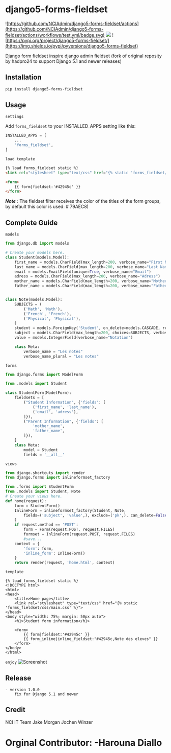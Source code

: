 django5-forms-fieldset
==============
![https://github.com/NCIAdmin/django5-forms-fieldset/actions](https://github.com/NCIAdmin/django5-forms-fieldset/actions/workflows/test.yml/badge.svg)
![](https://img.shields.io/pypi/v/django5-forms-fieldset.svg)
![https://pypi.org/project/django5-forms-fieldset/](https://img.shields.io/pypi/pyversions/django5-forms-fieldset)

Django form fieldset inspire django admin fieldset (fork of original reposity by hadpro24 to support Django 5.1 and newer releases)

Installation
-----
```sh
pip install django5-forms-fieldset
```

Usage
-----
`settings`

Add `forms_fieldset` to your INSTALLED_APPS setting like this:
```python
INSTALLED_APPS = [
    ...
    'forms_fieldset',
]
```

`load template`

```html
{% load forms_fieldset static %}
<link rel="stylesheet" type="text/css" href="{% static 'forms_fieldset/css/main.css' %}">

<form>
	{{ form|fieldset:'#42945c' }}
</form>
```
***Note*** : The fieldset filter receives the color of the titles of the form groups, by default this color is used: # 79AEC8)

Complete Guide
----------

``models``
```python
from django.db import models

# Create your models here.
class Student(models.Model):
	first_name = models.CharField(max_length=200, verbose_name="First Name")
	last_name = models.CharField(max_length=200, verbose_name="Last Name")
	email = models.EmailField(unique=True, verbose_name="Email")
	adress = models.CharField(max_length=200, verbose_name="Adress")
	mother_name = models.CharField(max_length=200, verbose_name="Mother Name")
	father_name = models.CharField(max_length=200, verbose_name="Father Name")


class Note(models.Model):
	SUBJECTS = (
		('Math', 'Math'),
		('French', 'French'),
		('Physical', 'Physical'),
	)
	student = models.ForeignKey('Student', on_delete=models.CASCADE, related_name="notes")
	subject = models.CharField(max_length=200, choices=SUBJECTS, verbose_name="Subject")
	value = models.IntegerField(verbose_name="Notation")

	class Meta:
		verbose_name = "Les notes"
		verbose_name_plural = "Les notes"
```

``forms``
```python
from django.forms import ModelForm

from .models import Student

class StudentForm(ModelForm):
	fieldsets = [
		("Student Information", {'fields': [
			('first_name', 'last_name'),
			('email', 'adress'),
		]}),
		("Parent Information", {'fields': [
			'mother_name',
			'father_name',
		]}),
	]
	class Meta:
		model = Student
		fields = '__all__'

```

``views``
```python
from django.shortcuts import render
from django.forms import inlineformset_factory

from .forms import StudentForm
from .models import Student, Note
# Create your views here.
def home(request):
	form = StudentForm()
	InlineForm = inlineformset_factory(Student, Note, 
		fields=('subject', 'value',), exclude=('pk',), can_delete=False,
	)
	if request.method == 'POST':
		form = Form(request.POST, request.FILES)
		formset = InlineForm(request.POST, request.FILES)
		#save...
	context = {
		'form': form,
		'inline_form': InlineForm()
	}
	return render(request, 'home.html', context)
```

``template``
```jinja2
{% load forms_fieldset static %}
<!DOCTYPE html>
<html>
<head>
	<title>Home page</title>
	<link rel="stylesheet" type="text/css" href="{% static 'forms_fieldset/css/main.css' %}">
</head>
<body style="width: 75%; margin: 50px auto">
	<h1>Student form information</h1>

	<form>
		{{ form|fieldset:'#42945c' }}
		{{ form_inline|inline_fieldset:"#42945c,Note des eleves" }}
	</form>
</body>
</html>
```

`` enjoy ``
![Screenshot](https://github.com/NCIAdmin/django5-forms-fieldset/blob/main/result_test.png?raw=true)

## Release
	- version 1.0.0
		fix for Django 5.1 and newer

## Credit
NCI IT Team
Jake Morgan
Jochen Winzer

Orginal Contributor:
	-Harouna Diallo
=======
